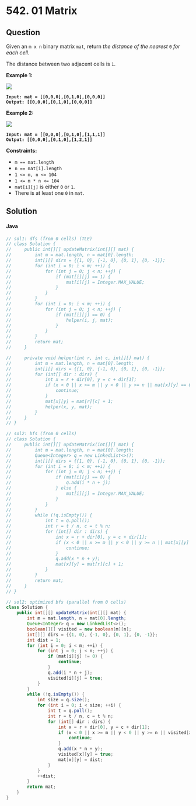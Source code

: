 # 542. 01 Matrix

## Question

Given an `m x n` binary matrix `mat`, return _the distance of the nearest_ `0` _for each cell_.

The distance between two adjacent cells is `1`.

**Example 1:**

![](https://assets.leetcode.com/uploads/2021/04/24/01-1-grid.jpg)

<pre><code><strong>Input: mat = [[0,0,0],[0,1,0],[0,0,0]]
</strong><strong>Output: [[0,0,0],[0,1,0],[0,0,0]]
</strong></code></pre>

**Example 2:**

![](https://assets.leetcode.com/uploads/2021/04/24/01-2-grid.jpg)

<pre><code><strong>Input: mat = [[0,0,0],[0,1,0],[1,1,1]]
</strong><strong>Output: [[0,0,0],[0,1,0],[1,2,1]]
</strong></code></pre>

**Constraints:**

* `m == mat.length`
* `n == mat[i].length`
* `1 <= m, n <= 104`
* `1 <= m * n <= 104`
* `mat[i][j]` is either `0` or `1`.
* There is at least one `0` in `mat`.

## Solution

#### Java

```java
// sol1: dfs (from 0 cells) (TLE)
// class Solution {
//     public int[][] updateMatrix(int[][] mat) {
//         int m = mat.length, n = mat[0].length;
//         int[][] dirs = {{1, 0}, {-1, 0}, {0, 1}, {0, -1}};
//         for (int i = 0; i < m; ++i) {
//             for (int j = 0; j < n; ++j) {
//                 if (mat[i][j] == 1) {
//                     mat[i][j] = Integer.MAX_VALUE;
//                 }
//             }
//         }
//         for (int i = 0; i < m; ++i) {
//             for (int j = 0; j < n; ++j) {
//                 if (mat[i][j] == 0) {
//                     helper(i, j, mat);
//                 }
//             }
//         }
//         return mat;
//     }

//     private void helper(int r, int c, int[][] mat) {
//         int m = mat.length, n = mat[0].length;
//         int[][] dirs = {{1, 0}, {-1, 0}, {0, 1}, {0, -1}};
//         for (int[] dir : dirs) {
//             int x = r + dir[0], y = c + dir[1];
//             if (x < 0 || x >= m || y < 0 || y >= n || mat[x][y] == 0 || mat[x][y] <= mat[r][c] + 1) {
//                 continue;
//             }
//             mat[x][y] = mat[r][c] + 1;
//             helper(x, y, mat);
//         }
//     }
// }

// sol2: bfs (from 0 cells)
// class Solution {
//     public int[][] updateMatrix(int[][] mat) {
//         int m = mat.length, n = mat[0].length;
//         Queue<Integer> q = new LinkedList<>();
//         int[][] dirs = {{1, 0}, {-1, 0}, {0, 1}, {0, -1}};
//         for (int i = 0; i < m; ++i) {
//             for (int j = 0; j < n; ++j) {
//                 if (mat[i][j] == 0) {
//                     q.add(i * n + j);
//                 } else {
//                     mat[i][j] = Integer.MAX_VALUE;
//                 }
//             }
//         }
//         while (!q.isEmpty()) {
//             int t = q.poll();
//             int r = t / n, c = t % n;
//             for (int[] dir : dirs) {
//                 int x = r + dir[0], y = c + dir[1];
//                 if (x < 0 || x >= m || y < 0 || y >= n || mat[x][y] == 0 || mat[x][y] <= mat[r][c] + 1) {
//                     continue;
//                 }
//                 q.add(x * n + y);
//                 mat[x][y] = mat[r][c] + 1;
//             }
//         }
//         return mat;
//     }
// }

// sol2: optimized bfs (parallel from 0 cells)
class Solution {
    public int[][] updateMatrix(int[][] mat) {
        int m = mat.length, n = mat[0].length;
        Queue<Integer> q = new LinkedList<>();
        boolean[][] visited = new boolean[m][n];
        int[][] dirs = {{1, 0}, {-1, 0}, {0, 1}, {0, -1}};
        int dist = 1;
        for (int i = 0; i < m; ++i) {
            for (int j = 0; j < n; ++j) {
                if (mat[i][j] != 0) {
                    continue;
                }
                q.add(i * n + j);
                visited[i][j] = true;
            }
        }
        while (!q.isEmpty()) {
            int size = q.size();
            for (int i = 0; i < size; ++i) {
                int t = q.poll();
                int r = t / n, c = t % n;
                for (int[] dir : dirs) {
                    int x = r + dir[0], y = c + dir[1];
                    if (x < 0 || x >= m || y < 0 || y >= n || visited[x][y]) {
                        continue;
                    }
                    q.add(x * n + y);
                    visited[x][y] = true;
                    mat[x][y] = dist;
                }
            }
            ++dist;
        }
        return mat;
    }
}
```
